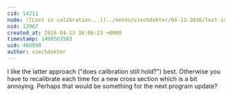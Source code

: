 ```yaml
---
cid: 14211
node: ![Lost in calibration...](../notes/viechdokter/04-13-2016/lost-in-calibration)
nid: 12967
created_at: 2016-04-13 16:06:23 +0000
timestamp: 1460563583
uid: 468990
author: viechdokter
---
```


I like the latter approach ("does calibration still hold?") best. Otherwise you have to recalibrate each time for a new cross section which is a bit annoying. Perhaps that would be something for the next program update?